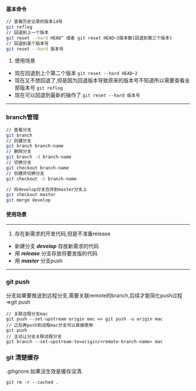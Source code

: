 #### 基本命令
``` bash
// 查看历史记录的版本id号
git reflog
// 回退到上一个版本
git reset --hard HEAD^ 或者 git reset HEAD~3版本数(回退到第三个版本) 
// 回退到某个版本号
git reset --hard 版本号
```
1. 使用场景
 - 现在回退到上个第二个版本
 `git reset --hard HEAD~2`
 - 现在又不想回退了,但是因为回退版本导致原来的版本号不知道所以需要查看全部版本号
 `git reflog`
 - 现在可以回退到最新的操作了
 `git reset --hard 版本号`
 -------------------------------------
 ### branch管理
``` bash
// 查看分支
git branch
// 创建分支
git branch branch-name
// 删除分支
git branch -d branch-name
// 切换分支
git checkout branch-name
// 创建并切换分支
git checkout -b branch-name

// 将develop分支合并到master分支上
git checkout master
git merge develop
```
#### 使用场景
---
1. 存在新需求的开发代码,但是不准备release
  - 新建分支 ***develop*** 存放新需求的代码
  - 用 ***release*** 分支存放将要发版的代码
  - 用 ***master*** 分支push
---
### git push
分支如果要推送到远程分支,需要关联remote的branch,后续才能简化push过程=>git push
```shell
// 关联远程分支mac
git push --set-upstream origin mac => git push -u origin mac
// 之后再push到远程mac分支可以直接使用
git push
// 主动让分支关联远程分支
git branch --set-upstream-to=origin/<remote-branch-name> mac
```
### git 清楚缓存
.gitignore.如果没生效是缓存没清.
```shell
git rm -r --cached .
```